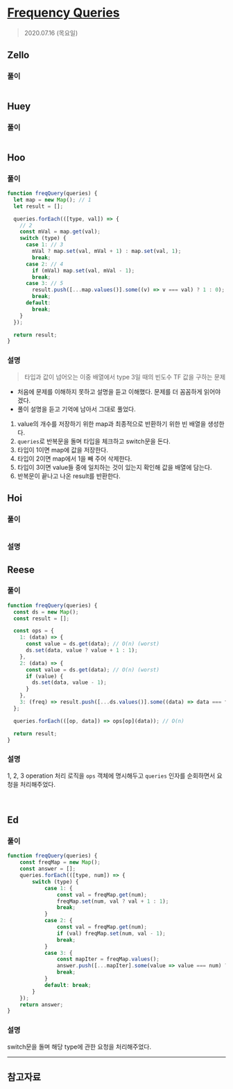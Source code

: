 # [Frequency Queries](https://www.hackerrank.com/challenges/frequency-queries/problem?h_l=interview&playlist_slugs%5B%5D=interview-preparation-kit&playlist_slugs%5B%5D=dictionaries-hashmaps)

> 2020.07.16 (목요일)

## Zello

### 풀이

```js
```

## Huey

### 풀이

```js
```

## Hoo

### 풀이

```js
function freqQuery(queries) {
  let map = new Map(); // 1
  let result = [];

  queries.forEach(([type, val]) => {
    // 2
    const mVal = map.get(val);
    switch (type) {
      case 1: // 3
        mVal ? map.set(val, mVal + 1) : map.set(val, 1);
        break;
      case 2: // 4
        if (mVal) map.set(val, mVal - 1);
        break;
      case 3: // 5
        result.push([...map.values()].some((v) => v === val) ? 1 : 0);
        break;
      default:
        break;
    }
  });

  return result;
}
```

### 설명

> 타입과 값이 넘어오는 이중 배열에서 type 3일 때의 빈도수 TF 값을 구하는 문제

- 처음에 문제를 이해하지 못하고 설명을 듣고 이해했다. 문제를 더 꼼꼼하게 읽어야겠다.
- 풀이 설명을 듣고 기억에 남아서 그대로 풀었다.

1. value의 개수를 저장하기 위한 map과 최종적으로 반환하기 위한 빈 배열을 생성한다.
2. `queries`로 반복문을 돌며 타입을 체크하고 switch문을 돈다.
3. 타입이 1이면 map에 값을 저장한다.
4. 타입이 2이면 map에서 1을 빼 주어 삭제한다.
5. 타입이 3이면 value들 중에 일치하는 것이 있는지 확인해 값을 배열에 담는다.
6. 반복문이 끝나고 나온 result를 반환한다.

## Hoi

### 풀이

```js
```

### 설명

## Reese

### 풀이

```js
function freqQuery(queries) {
  const ds = new Map();
  const result = [];

  const ops = {
    1: (data) => {
      const value = ds.get(data); // O(n) (worst)
      ds.set(data, value ? value + 1 : 1);
    },
    2: (data) => {
      const value = ds.get(data); // O(n) (worst)
      if (value) {
        ds.set(data, value - 1);
      }
    },
    3: (freq) => result.push([...ds.values()].some((data) => data === freq) ? 1 : 0), // O(n^2) (worst)
  };

  queries.forEach(([op, data]) => ops[op](data)); // O(n)

  return result;
}
```

### 설명

1, 2, 3 operation 처리 로직을 `ops` 객체에 명시해두고 `queries` 인자를 순회하면서 요청을 처리해주었다.

<br />

## Ed

### 풀이

```js
function freqQuery(queries) {
    const freqMap = new Map();
    const answer = [];
    queries.forEach(([type, num]) => {
        switch (type) {
            case 1: {
                const val = freqMap.get(num);
                freqMap.set(num, val ? val + 1 : 1);
                break;
            }
            case 2: {
                const val = freqMap.get(num);
                if (val) freqMap.set(num, val - 1);
                break;
            }
            case 3: {
                const mapIter = freqMap.values();
                answer.push([...mapIter].some(value => value === num) ? 1 : 0);
                break;
            }
            default: break;
        }
    });
    return answer;
}
```

### 설명

switch문을 돌며 해당 type에 관한 요청을 처리해주었다.

---

## 참고자료
